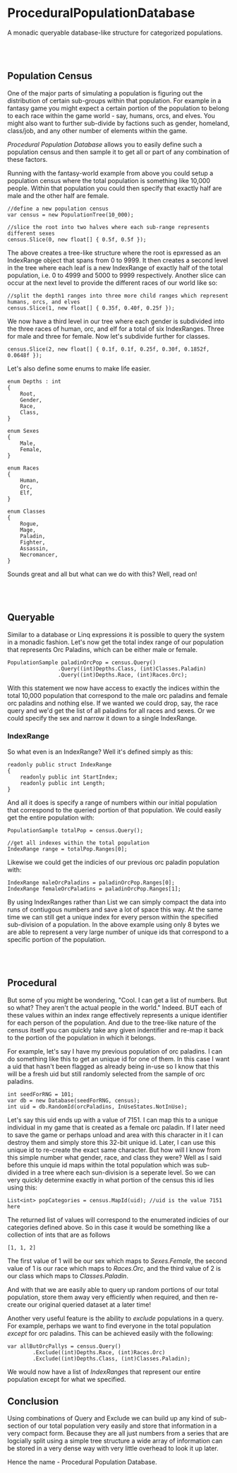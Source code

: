 # ProceduralPopulationDatabase  
A monadic queryable database-like structure for categorized populations.  

<br />
<br />

## Population Census  

One of the major parts of simulating a population is figuring out the distribution of certain sub-groups within that population. For example in a fantasy game you might expect a certain portion of the population to belong to each race within the game world - say, humans, orcs, and elves. You might also want to further sub-divide by factions such as gender, homeland, class/job, and any other number of elements within the game.  

*Procedural Population Database* allows you to easily define such a population census and then sample it to get all or part of any combination of these factors.  

Running with the fantasy-world example from above you could setup a population census where the total population is something like 10,000 people. Within that population you could then specify that exactly half are male and the other half are female.  

```
//define a new population census
var census = new PopulationTree(10_000);

//slice the root into two halves where each sub-range represents different sexes
census.Slice(0, new float[] { 0.5f, 0.5f }); 
```

The above creates a tree-like structure where the root is epxressed as an IndexRange object that spans from 0 to 9999. It then creates a second level in the tree where each leaf is a new IndexRange of exactly half of the total population, i.e. 0 to 4999 and 5000 to 9999 respectively. Another slice can occur at the next level to provide the different races of our world like so:  

```
//split the depth1 ranges into three more child ranges which represent humans, orcs, and elves
census.Slice(1, new float[] { 0.35f, 0.40f, 0.25f });

```

We now have a third level in our tree where each gender is subdivided into the three races of human, orc, and elf for a total of six IndexRanges. Three for male and three for female. Now let's subdivide further for classes.  

```
census.Slice(2, new float[] { 0.1f, 0.1f, 0.25f, 0.30f, 0.1852f, 0.0648f });
```

Let's also define some enums to make life easier.  

```
enum Depths : int
{
    Root,
    Gender,
    Race,
    Class,
}

enum Sexes
{
    Male,
    Female,
}

enum Races
{
    Human,
    Orc,
    Elf,
}

enum Classes
{
    Rogue,
    Mage,
    Paladin,
    Fighter,
    Assassin,
    Necromancer,
}
```


Sounds great and all but what can we do with this? Well, read on!  

<br />
<br />

## Queryable  

Similar to a database or Linq expressions it is possible to query the system in a monadic fashion. Let's now get the total index range of our population that represents Orc Paladins, which can be either male or female.  

```
PopulationSample paladinOrcPop = census.Query()
                .Query((int)Depths.Class, (int)Classes.Paladin)
                .Query((int)Depths.Race, (int)Races.Orc);
```

With this statement we now have access to exactly the indices within the total 10,000 population that correspond to the male orc paladins and female orc paladins and nothing else. If we wanted we could drop, say, the race query and we'd get the list of all paladins for all races and sexes. Or we could specify the sex and narrow it down to a single IndexRange.

### IndexRange
So what even is an IndexRange? Well it's defined simply as this:

```
readonly public struct IndexRange
{
    readonly public int StartIndex;
    readonly public int Length;
}
```   

And all it does is specify a range of numbers within our initial population that correspond to the queried portion of that population. We could easily get the entire population with:  

```
PopulationSample totalPop = census.Query();

//get all indexes within the total population
IndexRange range = totalPop.Ranges[0];
```

Likewise we could get the indicies of our previous orc paladin population with:  

```
IndexRange maleOrcPaladins = paladinOrcPop.Ranges[0];
IndexRange femaleOrcPaladins = paladinOrcPop.Ranges[1];
```

By using IndexRanges rather than List<int> we can simply compact the data into runs of contiugous numbers and save a lot of space this way. At the same time we can still get a unique index for every person within the specified sub-division of a population. In the above example using only 8 bytes we are able to represent a very large number of unique ids that correspond to a specific portion of the population.

<br />
<br />

## Procedural

But some of you might be wondering, "Cool. I can get a list of numbers. But so what? They aren't the actual people in the world." Indeed. BUT each of these values within an index range effectively represents a unique identifier for each person of the population. And due to the tree-like nature of the census itself you can quickly take any given indentifier and re-map it back to the portion of the population in which it belongs.  

For example, let's say I have my previous population of orc paladins. I can do something like this to get an unique id for one of them. In this case I want a uid that hasn't been flagged as already being in-use so I know that this will be a fresh uid but still randomly selected from the sample of orc paladins.  

```
int seedForRNG = 101;
var db = new Database(seedForRNG, census);
int uid = db.RandomId(orcPaladins, InUseStates.NotInUse);
```

Let's say this uid ends up with a value of 7151. I can map this to a unique individual in my game that is created as a female orc paladin. If I later need to save the game or perhaps unload and area with this character in it I can destroy them and simply store this 32-bit unique id. Later, I can use this unique id to re-create the exact same character. But how will I know from this simple number what gender, race, and class they were? Well as I said before this unquie id maps within the total population which was sub-divided in a tree where each sun-division is a seperate level. So we can very quickly determine exactly in what portion of the census this id lies using this:  

```
List<int> popCategories = census.MapId(uid); //uid is the value 7151 here
```

The returned list of values will correspond to the enumerated indicies of our categories defined above. So in this case it would be something like a collection of ints that are as follows  

```
[1, 1, 2]
```

The first value of 1 will be our sex which maps to *Sexes.Female*, the second value of 1 is our race which maps to *Races.Orc*, and the third value of 2 is our class which maps to *Classes.Paladin*.  

And with that we are easily able to query up random portions of our total population, store them away very efficiently when required, and then re-create our original queried dataset at a later time!  

Another very useful feature is the ability to *exclude* populations in a query. For example, perhaps we want to find everyone in the total population *except* for orc paladins. This can be achieved easily with the following:  

```
var allButOrcPallys = census.Query()
        .Exclude((int)Depths.Race, (int)Races.Orc)
        .Exclude((int)Depths.Class, (int)Classes.Paladin);
```

We would now have a list of *IndexRange*s that represent our entire population except for what we specified. 


## Conclusion  
Using combinations of Query and Exclude we can build up any kind of sub-section of our total population very easily and store that information in a very compact form. Because they are all just numbers from a series that are logcially split using a simple tree structure a wide array of information can be stored in a very dense way with very little overhead to look it up later.  

Hence the name - Procedural Population Database.  


